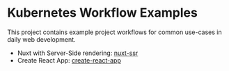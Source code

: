# Kubernetes Workflow Examples

This project contains example project workflows for common use-cases in daily web development.

- Nuxt with Server-Side rendering: [nuxt-ssr](./nuxt-ssr)
- Create React App: [create-react-app](./create-react-app)
